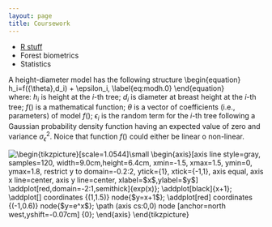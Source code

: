 ```yaml
---
layout: page
title: Coursework
---
```


+ [R stuff](/libroR/libroR.md)
+ Forest biometrics
+ Statistics


A height-diameter model has the following structure
\begin{equation}
   h_i=f({\theta},d_i) + \epsilon_i,  \label{eq:modh.0}
\end{equation}       
where: $h_i$ is height at the $i$-th tree;
$d_i$ is diameter at breast height at the $i$-th tree;
$f()$ is a mathematical function; 
${\theta}$ is a vector of coefficients (i.e., parameters)  of model $f()$;
$\epsilon_{i}$ is the random term for the $i$-th tree following a Gaussian 
 probability density function having an expected value of zero and variance 
  $\sigma^2_{\epsilon}$. 
 Noice that function $f()$ could either be linear o non-linear. 
 
<img src="https://i.upmath.me/svg/%5Cbegin%7Btikzpicture%7D%5Bscale%3D1.0544%5D%5Csmall%0A%5Cbegin%7Baxis%7D%5Baxis%20line%20style%3Dgray%2C%0A%09samples%3D120%2C%0A%09width%3D9.0cm%2Cheight%3D6.4cm%2C%0A%09xmin%3D-1.5%2C%20xmax%3D1.5%2C%0A%09ymin%3D0%2C%20ymax%3D1.8%2C%0A%09restrict%20y%20to%20domain%3D-0.2%3A2%2C%0A%09ytick%3D%7B1%7D%2C%0A%09xtick%3D%7B-1%2C1%7D%2C%0A%09axis%20equal%2C%0A%09axis%20x%20line%3Dcenter%2C%0A%09axis%20y%20line%3Dcenter%2C%0A%09xlabel%3D%24x%24%2Cylabel%3D%24y%24%5D%0A%5Caddplot%5Bred%2Cdomain%3D-2%3A1%2Csemithick%5D%7Bexp(x)%7D%3B%0A%5Caddplot%5Bblack%5D%7Bx%2B1%7D%3B%0A%5Caddplot%5B%5D%20coordinates%20%7B(1%2C1.5)%7D%20node%7B%24y%3Dx%2B1%24%7D%3B%0A%5Caddplot%5Bred%5D%20coordinates%20%7B(-1%2C0.6)%7D%20node%7B%24y%3De%5Ex%24%7D%3B%0A%5Cpath%20(axis%20cs%3A0%2C0)%20node%20%5Banchor%3Dnorth%20west%2Cyshift%3D-0.07cm%5D%20%7B0%7D%3B%0A%5Cend%7Baxis%7D%0A%5Cend%7Btikzpicture%7D" alt="\begin{tikzpicture}[scale=1.0544]\small
\begin{axis}[axis line style=gray,
	samples=120,
	width=9.0cm,height=6.4cm,
	xmin=-1.5, xmax=1.5,
	ymin=0, ymax=1.8,
	restrict y to domain=-0.2:2,
	ytick={1},
	xtick={-1,1},
	axis equal,
	axis x line=center,
	axis y line=center,
	xlabel=$x$,ylabel=$y$]
\addplot[red,domain=-2:1,semithick]{exp(x)};
\addplot[black]{x+1};
\addplot[] coordinates {(1,1.5)} node{$y=x+1$};
\addplot[red] coordinates {(-1,0.6)} node{$y=e^x$};
\path (axis cs:0,0) node [anchor=north west,yshift=-0.07cm] {0};
\end{axis}
\end{tikzpicture}" />
